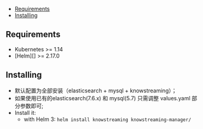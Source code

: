 


- [Requirements](#requirements)
- [Installing](#installing)





## Requirements

* Kubernetes >= 1.14
* [Helm][] >= 2.17.0


## Installing

* 默认配置为全部安装（elasticsearch + mysql + knowstreaming）；
* 如果使用已有的elasticsearch(7.6.x) 和 mysql(5.7) 只需调整 values.yaml 部分参数即可;
* Install it:
  - with Helm 3: `helm install knowstreaming knowstreaming-manager/`
